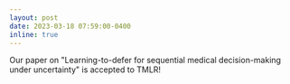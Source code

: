 ```yaml
---
layout: post
date: 2023-03-18 07:59:00-0400
inline: true
---
```


Our paper on "Learning-to-defer for sequential medical decision-making under uncertainty" is accepted to TMLR!